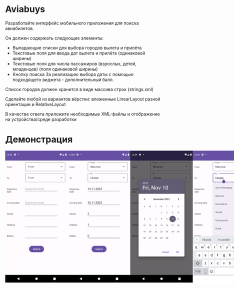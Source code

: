 # Aviabuys

Разработайте интерфейс мобильного приложения для поиска авиабилетов.

Он должен содержать следующие элементы:

- Выпадающие списки для выбора городов вылета и прилёта
- Текстовые поля для ввода дат вылета и прилёта (одинаковой ширины)
- Текстовые поля для числа пассажиров (взрослых, детей, младенцев)  (поля одинаковой ширины)
- Кнопку поиска
  За реализацию выбора даты с помощью подходящего виджета - дополнительный балл.

Список городов должен хранится в виде массива строк (strings.xml)

Сделайте любой из вариантов вёрстки: вложенные LinearLayout разной ориентации и RelativeLayout

В качестве ответа приложите необходимые XML-файлы и отображение на устройства/среде разработки

# Демонстрация

<div style="display: flex;">
  <img src='assets/demo1.png' width='200'>
  <img src='assets/demo2.png' width='200'>
  <img src='assets/demo3.png' width='200'>
  <img src='assets/demo4.png' width='200'>
</div>
